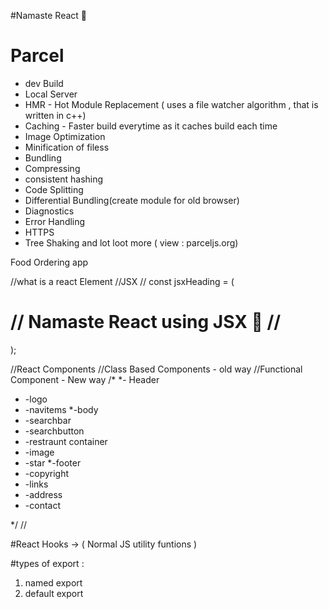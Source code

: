 #Namaste React 🚀

# Parcel

- dev Build
- Local Server
- HMR - Hot Module Replacement ( uses a file watcher algorithm , that is written in c++)
- Caching - Faster build everytime as it caches build each time
- Image Optimization
- Minification of filess
- Bundling
- Compressing
- consistent hashing
- Code Splitting
- Differential Bundling(create module for old browser)
- Diagnostics
- Error Handling
- HTTPS
- Tree Shaking
  and lot loot more ( view : parceljs.org)

Food Ordering app

//what is a react Element
//JSX
// const jsxHeading = (<h1 className="head" tabIndex="5">
// Namaste React using JSX 🚀
// </h1>);

//React Components
//Class Based Components - old way
//Functional Component - New way
/\*
\*- Header

- -logo
- -navitems
  \*-body
- -searchbar
- -searchbutton
- -restraunt container
- -image
- -star
  \*-footer
- -copyright
- -links
- -address
- -contact

\*/
//

#React Hooks
-> ( Normal JS utility funtions )

#types of export :

1. named export
2. default export
